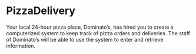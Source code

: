 # PizzaDelivery
Your local 24-hour pizza place, Dominato’s, has hired you to create a computerized system to keep track of pizza orders and deliveries. The staff of Dominato’s will be able to use the system to enter and retrieve information. 
